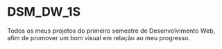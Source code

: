 # DSM_DW_1S

Todos os meus projetos do primeiro semestre de Desenvolvimento Web, afim de promover um bom visual em relação ao meu progresso.
